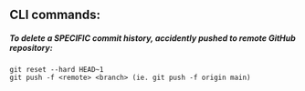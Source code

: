 ## CLI commands:

##### To delete a SPECIFIC commit history, accidently pushed to remote GitHub repository:
    git reset --hard HEAD~1
    git push -f <remote> <branch> (ie. git push -f origin main)
